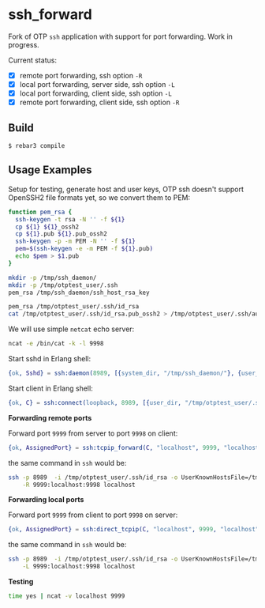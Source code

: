 ssh_forward
=====

Fork of OTP `ssh` application with support for port forwarding.
Work in progress.

Current status:

- [x] remote port forwarding, ssh option `-R`
- [x] local port forwarding, server side, ssh option `-L`
- [x] local port forwarding, client side, ssh option `-L`
- [x] remote port forwarding, client side, ssh option `-R`

Build
-----

    $ rebar3 compile

Usage Examples
--------------

Setup for testing, generate host and user keys, OTP ssh doesn't support OpenSSH2 file formats yet,
so we convert them to PEM:

``` bash
function pem_rsa {
  ssh-keygen -t rsa -N '' -f ${1}
  cp ${1} ${1}_ossh2
  cp ${1}.pub ${1}.pub_ossh2
  ssh-keygen -p -m PEM -N '' -f ${1}
  pem=$(ssh-keygen -e -m PEM -f ${1}.pub)
  echo $pem > $1.pub
}

mkdir -p /tmp/ssh_daemon/
mkdir -p /tmp/otptest_user/.ssh
pem_rsa /tmp/ssh_daemon/ssh_host_rsa_key

pem_rsa /tmp/otptest_user/.ssh/id_rsa
cat /tmp/otptest_user/.ssh/id_rsa.pub_ossh2 > /tmp/otptest_user/.ssh/authorized_keys

```

We will use simple `netcat` echo server:

``` bash
ncat -e /bin/cat -k -l 9998
```

Start sshd in Erlang shell:

``` erlang
{ok, Sshd} = ssh:daemon(8989, [{system_dir, "/tmp/ssh_daemon/"}, {user_dir, "/tmp/otptest_user/.ssh"}]).
```

Start client in Erlang shell:

``` erlang
{ok, C} = ssh:connect(loopback, 8989, [{user_dir, "/tmp/otptest_user/.ssh/"}, {silently_accept_hosts, true}]).
```

**Forwarding remote ports**

Forward port `9999` from server to port `9998` on client:

``` erlang
{ok, AssignedPort} = ssh:tcpip_forward(C, "localhost", 9999, "localhost", 9998).
```
the same command in `ssh` would be:

``` bash
ssh -p 8989  -i /tmp/otptest_user/.ssh/id_rsa -o UserKnownHostsFile=/tmp/otptest_user/.ssh/known_hosts \
    -R 9999:localhost:9998 localhost
```

**Forwarding local ports**

Forward port `9999` from client to port `9998` on server:

``` erlang
{ok, AssignedPort} = ssh:direct_tcpip(C, "localhost", 9999, "localhost", 9998).
```

the same command in `ssh` would be:

``` bash
ssh -p 8989  -i /tmp/otptest_user/.ssh/id_rsa -o UserKnownHostsFile=/tmp/otptest_user/.ssh/known_hosts \
    -L 9999:localhost:9998 localhost
```

**Testing**

``` bash
time yes | ncat -v localhost 9999
```

